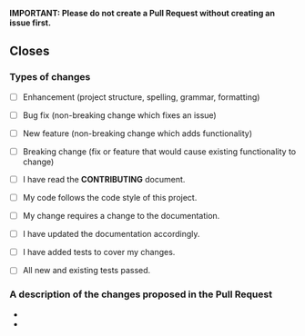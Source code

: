 **IMPORTANT: Please do not create a Pull Request without creating an issue first.**

<!-- Please enter the Issue number you are resolving in your PR after 'Closes #' -->


## Closes #

<!-- Please provide enough information so that others can review your pull request. -->

### Types of changes
<!--- What types of changes does your code introduce? Put an `x` in all the boxes that apply. -->
- [ ] Enhancement (project structure, spelling, grammar, formatting)
- [ ] Bug fix (non-breaking change which fixes an issue)
- [ ] New feature (non-breaking change which adds functionality)
- [ ] Breaking change (fix or feature that would cause existing functionality to change)
- [ ] I have read the **CONTRIBUTING** document.
- [ ] My code follows the code style of this project.
- [ ] My change requires a change to the documentation.
- [ ] I have updated the documentation accordingly.
- [ ] I have added tests to cover my changes.
- [ ] All new and existing tests passed.


### A description of the changes proposed in the Pull Request
<!--- Provide a small description of the changes. -->
- 
- 


<!-- Make sure tests pass on Travis CI. -->

